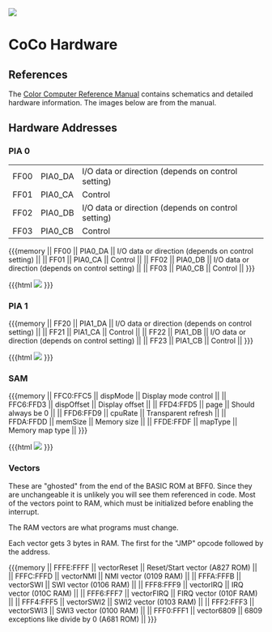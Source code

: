 
![](CoCoTech.jpg)

# CoCo Hardware

## References

The [Color Computer Reference Manual](http://sparksandflames.com/files/Color%20Computer%20Technical%20Reference%20Manual%20%28Tandy%29.pdf)
contains schematics and detailed hardware information. The images below are from the manual.

## Hardware Addresses

### PIA 0 

| | | |
|:--------- |:--------- |:----------------- |
| FF00     | PIA0_DA | I/O data or direction (depends on control setting) |
| FF01     | PIA0_CA | Control |
| FF02     | PIA0_DB | I/O data or direction (depends on control setting) |
| FF03     | PIA0_CB | Control |

{{{memory
|| FF00     || PIA0_DA || I/O data or direction (depends on control setting) ||
|| FF01     || PIA0_CA || Control ||
|| FF02     || PIA0_DB || I/O data or direction (depends on control setting) ||
|| FF03     || PIA0_CB || Control ||
}}}

{{{html
<img src="PIA0.jpg">
}}}

### PIA 1 

{{{memory
|| FF20     || PIA1_DA || I/O data or direction (depends on control setting) ||
|| FF21     || PIA1_CA || Control ||
|| FF22     || PIA1_DB || I/O data or direction (depends on control setting) ||
|| FF23     || PIA1_CB || Control ||
}}}

{{{html
<img src="PIA1.jpg">
}}}

### SAM

{{{memory
|| FFC0:FFC5 || dispMode || Display mode control ||
|| FFC6:FFD3 || dispOffset || Display offset ||
|| FFD4:FFD5 || page || Should always be 0 ||
|| FFD6:FFD9 || cpuRate || Transparent refresh ||
|| FFDA:FFDD || memSize || Memory size ||
|| FFDE:FFDF || mapType || Memory map type ||
}}}

{{{html
<img src="SAM.jpg">
}}}

### Vectors 

These are "ghosted" from the end of the BASIC ROM at BFF0. Since they are unchangeable it is
unlikely you will see them referenced in code. Most of the vectors point to RAM, which
must be initialized before enabling the interrupt. 

The RAM vectors are what programs must change.

Each vector gets 3 bytes in RAM. The first for the "JMP" opcode followed by the
address.

{{{memory
|| FFFE:FFFF || vectorReset || Reset/Start vector (A827 ROM) ||
|| FFFC:FFFD || vectorNMI   || NMI vector (0109 RAM) ||
|| FFFA:FFFB || vectorSWI   || SWI vector (0106 RAM) ||
|| FFF8:FFF9 || vectorIRQ   || IRQ vector (010C RAM) ||
|| FFF6:FFF7 || vectorFIRQ  || FIRQ vector (010F RAM) ||
|| FFF4:FFF5 || vectorSWI2  || SWI2 vector (0103 RAM) ||
|| FFF2:FFF3 || vectorSWI3  || SWI3 vector (0100 RAM) ||
|| FFF0:FFF1 || vector6809  || 6809 exceptions like divide by 0 (A681 ROM) ||
}}}
